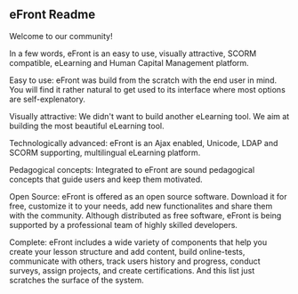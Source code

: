 eFront Readme
-------------
Welcome to our community!

In a few words, eFront is an easy to use, visually attractive, SCORM compatible, eLearning and Human Capital Management platform. 

Easy to use: eFront was build from the scratch with the end user in mind. You will find it rather natural to get used to its interface where most options are self-explenatory.

Visually attractive: We didn't want to build another eLearning tool. We aim at building the most beautiful eLearning tool. 

Technologically advanced: eFront is an Ajax enabled, Unicode, LDAP and SCORM supporting, multilingual eLearning platform.

Pedagogical concepts: Integrated to eFront are sound pedagogical concepts that guide users and keep them motivated.

Open Source: eFront is offered as an open source software. Download it for free, customize it to your needs, add new functionalites and share them with the community. Although distributed as free software, eFront is being supported by a professional team of highly skilled developers.

Complete: eFront includes a wide variety of components that help you create your lesson structure and add content, build online-tests, communicate with others, track users history and progress,  conduct surveys,  assign projects, and create certifications. And this list just scratches the surface of the system.